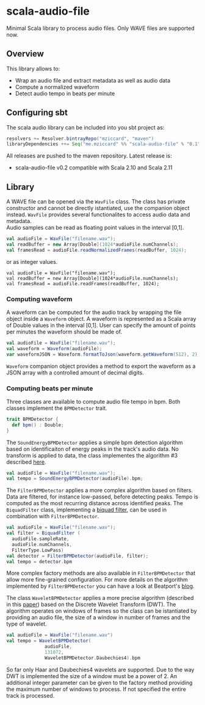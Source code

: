 # scala-audio-file
Minimal Scala library to process audio files. 
Only WAVE files are supported now.

## Overview
This library allows to:
- Wrap an audio file and extract metadata as well as audio data
- Compute a normalized waveform 
- Detect audio tempo in beats per minute

## Configuring sbt
The scala audio library can be included into you sbt project as:
```scala
resolvers += Resolver.bintrayRepo("mziccard", "maven")
libraryDependencies ++= Seq("me.mziccard" %% "scala-audio-file" % "0.1")
```
All releases are pushed to the maven repository.
Latest release is:
- scala-audio-file v0.2 compatible with Scala 2.10 and Scala 2.11

## Library
A WAVE file can be opened via the `WavFile` class. The class has 
private constructor and cannot be directly istantiated, use the 
companion object instead. `WavFile` provides several functionalites 
to access audio data and metadata.  
Audio samples can be read as floating point values in the interval [0,1].
```scala
val audioFile = WavFile("filename.wav");
val readBuffer = new Array[Double](1024*audioFile.numChannels);
val framesRead = audioFile.readNormalizedFrames(readBuffer, 1024);
```
or as integer values.
```
val audioFile = WavFile("filename.wav");
val readBuffer = new Array[Double](1024*audioFile.numChannels);
val framesRead = audioFile.readFrames(readBuffer, 1024);
```

### Computing waveform
A waveform can be computed for the audio track by wrapping the file 
object inside a `Waveform` object. A waveform is represented as a 
Scala array of Double values in the interval [0,1]. User can specify 
the amount of points per minutes the waveform should be made of. 
```scala
val audioFile = WavFile("filename.wav");
val waveform = Waveform(audioFile);
var waveformJSON = Waveform.formatToJson(waveform.getWaveform(512), 2);
```
`Waveform` companion object provides a method to export the waveform 
as a JSON array with a controlled amount of decimal digits.

### Computing beats per minute
Three classes are available to compute audio file tempo in bpm. Both 
classes implement the `BPMDetector` trait.
```scala
trait BPMDetector {
  def bpm() : Double;
}
```
The `SoundEnergyBPMDetector` applies a simple bpm detection algorithm 
based on identificaiton of energy peaks in the track's audio data. No 
transform is applied to data, the class implementes the algorithm #3 
described [here](http://goo.gl/AmWo1u).
```scala
val audioFile = WavFile("filename.wav");
val tempo = SoundEnergyBPMDetector(audioFile).bpm;
```
The `FilterBPMDetector` applies a more complex algorithm based on 
filters. Data are filtered, for instance low-passed, before 
detecting peaks. Tempo is computed as the most recurring distance 
across identified peaks. The `BiquadFilter` class, implementing 
a [biquad filter](http://www.musicdsp.org/files/Audio-EQ-Cookbook.txt), 
can be used in combination with `FilterBPMDetector`. 
```scala
val audioFile = WavFile("filename.wav");
val filter = BiquadFilter (
  audioFile.sampleRate,
  audioFile.numChannels,
  FilterType.LowPass)
val detector = FilterBPMDetector(audioFile, filter);
val tempo = detector.bpm
```
More complex factory methods are also available in `FilterBPMDetector` 
that allow more fine-grained configuration.
For more details on the algorithm implemented by `FilterBPMDetector` 
you can have a look at Beatport's 
[blog](http://tech.beatport.com/2014/web-audio/beat-detection-using-web-audio/).  

The class `WaveletBPMDetector` applies a more precise algorithm 
(described in this [paper](http://soundlab.cs.princeton.edu/publications/2001_amta_aadwt.pdf))
based on the Discrete Wavelet Transform (DWT). The algorithm operates on windows 
of frames so the class can be istantiated by providing an audio file, the 
size of a window in number of frames and the type of wavelet.
```scala
val audioFile = WavFile("filename.wav")
val tempo = WaveletBPMDetector(
              audioFile, 
              131072, 
              WaveletBPMDetector.Daubechies4).bpm
```
So far only Haar and Daubechies4 wavelets are supported. 
Due to the way DWT is implemented the size of a window must be a power of 2. 
An additional integer parameter can be given to the factory method 
providing the maximum number of windows to process. If not specified 
the entire track is processed.
